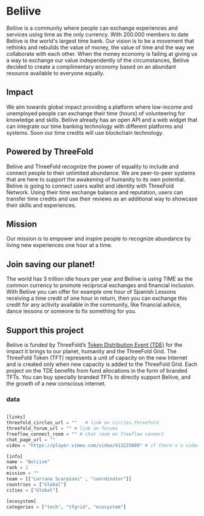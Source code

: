 # Beliive

*Beliive* is a community where people can exchange experiences and services using time as the only currency. With 200.000 members to date Beliive is the world's largest time bank. Our vision is to be a movement that rethinks and rebuilds the value of money, the value of time and the way we collaborate with each other. When the money economy is failing at giving us a way to exchange our value independently of the circumstances, Beliive decided to create a complimentary economy based on an abundant resource available to everyone equally.

## Impact

We aim towards global impact providing a platform where low-income and unemployed people can exchange their time (hours) of volunteering for knowledge and skills. Beliive already has an open API and a web widget that can integrate our time banking technology with different platforms and systems. Soon our time credits will use blockchain technology.

## Powered by ThreeFold

Beliive and ThreeFold recognize the power of equality to include and connect people to their unlimited abundance. We are peer-to-peer systems that are here to support the awakening of humanity to its own potential. Beliive is going to connect users wallet and identity with ThreeFold Network. Using their time exchange balance and reputation, users can transfer time credits and use their reviews as an additional way to showcase their skills and experiences.

## Mission

Our mission is to empower and inspire people to recognize abundance by living new experiences one hour at a time.

## Join saving our planet!

The world has 3 trillion idle hours per year and Beliive is using TIME as the common currency to promote reciprocal exchanges and financial inclusion. With Beliive you can offer for example one hour of Spanish Lessons receiving a time credit of one hour in return, then you can exchange this credit for any activity available in the community, like financial advice, dance lessons or someone to fix something for you.


## Support this project

Beliive is funded by ThreeFold’s [Token Distribution Event (TDE)](https://wiki.threefold.io/#/tdeoverview)</a> for the impact it brings to our planet, humanity and the ThreeFold Grid.
The ThreeFold Token (TFT) represents a unit of capacity on the new Internet and is created only when new capacity is added to the ThreeFold Grid. Each project on the TDE benefits from fund allocations in the form of branded TFTs. 
You can buy specially branded TFTs to directly support Beliive, and the growth of a new conscious internet.


### data

```python

[links]
threefold_circles_url = ""   # link on circles.threefold
threefold_forum_url = "" # link on forums
freeflow_connect_room = "" # chat room on freeflow connect
chat_page_url = "" 
video = "https://player.vimeo.com/video/413225889" # if there's a video

[info]
name = "Beliive"
rank = 1
mission = ""
team = [["Lorrana Scarpioni" , "coordinator"]]
countries = ["Global"]
cities = ["Global"]

[ecosystem]
categories = ["tech", "tfgrid", "ecosystem"]

```

